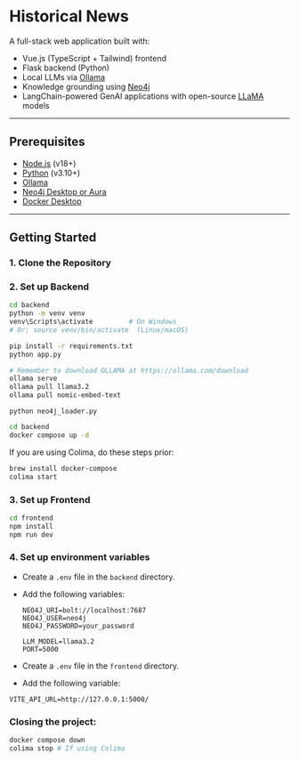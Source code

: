 # Historical News

A full-stack web application built with:

- Vue.js (TypeScript + Tailwind) frontend
- Flask backend (Python)
- Local LLMs via [Ollama](https://ollama.com/)
- Knowledge grounding using [Neo4j](https://neo4j.com/)
- LangChain-powered GenAI applications with open-source [LLaMA](https://ollama.com/library/llama3) models

---

## Prerequisites

- [Node.js](https://nodejs.org/) (v18+)
- [Python](https://www.python.org/downloads/) (v3.10+)
- [Ollama](https://ollama.com/download)
- [Neo4j Desktop or Aura](https://neo4j.com/)
- [Docker Desktop](https://www.docker.com/products/docker-desktop)

---

## Getting Started

### 1. Clone the Repository
### 2. Set up Backend

```bash
cd backend
python -m venv venv
venv\Scripts\activate         # On Windows
# Or: source venv/bin/activate  (Linux/macOS)

pip install -r requirements.txt
python app.py
```

```bash
# Remember to download OLLAMA at https://ollama.com/download
ollama serve
ollama pull llama3.2
ollama pull nomic-embed-text
```

```
python neo4j_loader.py
```

```bash
cd backend
docker compose up -d
```

If you are using Colima, do these steps prior:
```bash
brew install docker-compose
colima start
```

### 3. Set up Frontend 
```bash
cd frontend
npm install
npm run dev
```
### 4. Set up environment variables
- Create a `.env` file in the `backend` directory.
- Add the following variables:

    ```env
    NEO4J_URI=bolt://localhost:7687
    NEO4J_USER=neo4j
    NEO4J_PASSWORD=your_password

    LLM_MODEL=llama3.2
    PORT=5000
    ```

- Create a `.env` file in the `frontend` directory.
- Add the following variable:

```env
VITE_API_URL=http://127.0.0.1:5000/
``` 

### Closing the project:
```bash
docker compose down
colima stop # If using Colima
```
